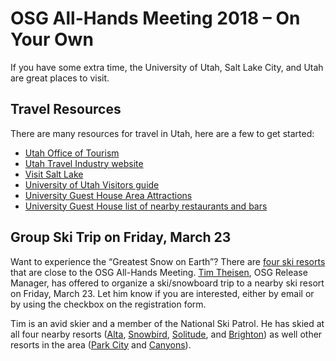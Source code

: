 # OSG All-Hands Meeting 2018 &ndash; On Your Own

If you have some extra time, the University of Utah, Salt Lake City, and Utah are great places to visit.

## Travel Resources

There are many resources for travel in Utah, here are a few to get started:

* [Utah Office of Tourism](https://www.visitutah.com)
* [Utah Travel Industry website](https://utah.com)
* [Visit Salt Lake](https://www.visitsaltlake.com)
* [University of Utah Visitors guide](https://www.utah.edu/visitors/)
* [University Guest House Area Attractions](http://www.universityguesthouse.com/Area-Attractions)
* [University Guest House list of nearby restaurants and bars](http://www.universityguesthouse.com/Dining)

## Group Ski Trip on Friday, March 23

Want to experience the &ldquo;Greatest Snow on Earth&rdquo;?  There are
[four ski resorts](https://www.visitsaltlake.com/skicity/resorts/) that are close to the OSG All-Hands Meeting.
[Tim Theisen](mailto:tim@cs.wisc.edu), OSG Release Manager, has offered to organize a ski/snowboard trip to a nearby ski
resort on Friday, March 23.  Let him know if you are interested, either by email or by using the checkbox on the
registration form.

Tim is an avid skier and a member of the National Ski Patrol.  He has skied at all four nearby resorts
([Alta](https://www.alta.com), [Snowbird](https://www.snowbird.com), [Solitude](https://solitudemountain.com), and
[Brighton](http://www.brightonresort.com)) as well other resorts in the area
([Park City](https://www.parkcitymountain.com) and [Canyons](https://www.parkcitymountain.com)).
